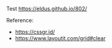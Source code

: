 Test https://eldus.github.io/802/

Reference:
* https://cssgr.id/
* https://www.layoutit.com/grid#clear
